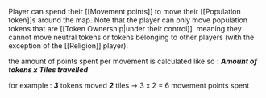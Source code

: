 Player can spend their [[Movement points]] to move their [[Population token]]s around the map. Note that the player can only move population tokens that are [[Token Ownership|under their control]]. meaning they cannot move neutral tokens or tokens belonging to other players (with the exception of the [[Religion]] player).

the amount of points spent per movement is calculated like so :
***Amount of tokens x Tiles travelled***

for example : ***3*** tokens moved ***2*** tiles -> 3 x 2 = 6 movement points spent

